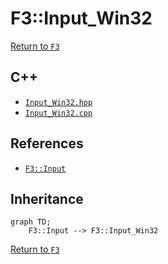 # F3::Input_Win32

[Return to `F3`](/docs/F3.md)

## C++

- [`Input_Win32.hpp`](/c++/include/Input_Win32.hpp)
- [`Input_Win32.cpp`](/c++/source/Input_Win32.cpp)

## References

- [`F3::Input`](/docs/F3/Input.md)

## Inheritance

```mermaid
graph TD;
    F3::Input --> F3::Input_Win32
```

[Return to `F3`](/docs/F3.md)